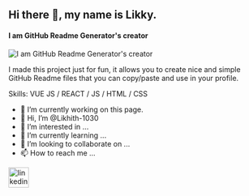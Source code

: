 ## Hi there 👋, my name is Likky.
#### I am GitHub Readme Generator's creator
![I am GitHub Readme Generator's creator](https://i.pinimg.com/originals/64/b0/d7/64b0d74e3ab4a3c0ab0076db8e7565f5.gif)

I made this project just for fun, it allows you to create nice and simple GitHub Readme files that you can copy/paste and use in your profile.

Skills: VUE JS / REACT / JS / HTML / CSS

- 🔭 I’m currently working on this page. 
- 👋 Hi, I’m @Likhith-1030
- 👀 I’m interested in ...
- 🌱 I’m currently learning ...
- 💞️ I’m looking to collaborate on ...
- 📫 How to reach me ...

[<img src='https://cdn.jsdelivr.net/npm/simple-icons@3.0.1/icons/linkedin.svg' alt='linkedin' height='40'>](https://www.linkedin.com/in/likhith-bavisetti-57b042238/)  
